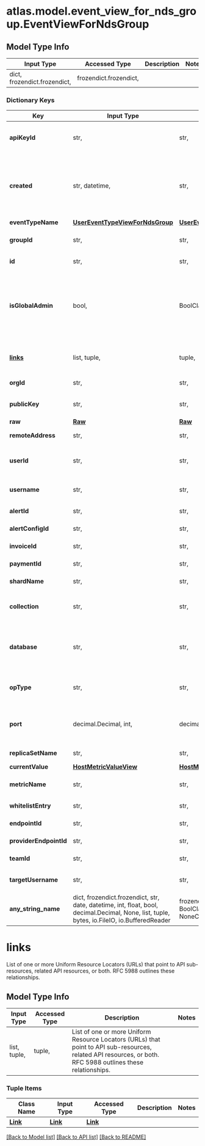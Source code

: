 # atlas.model.event_view_for_nds_group.EventViewForNdsGroup

## Model Type Info
Input Type | Accessed Type | Description | Notes
------------ | ------------- | ------------- | -------------
dict, frozendict.frozendict,  | frozendict.frozendict,  |  | 

### Dictionary Keys
Key | Input Type | Accessed Type | Description | Notes
------------ | ------------- | ------------- | ------------- | -------------
**apiKeyId** | str,  | str,  | Unique 24-hexadecimal digit string that identifies the [API Key](https://dochub.mongodb.org/core/atlas-create-prog-api-key) that triggered the event. If this resource returns this parameter, it doesn&#x27;t return the **userId** parameter. | [optional] 
**created** | str, datetime,  | str,  | Date and time when this event occurred. This parameter expresses its value in the &lt;a href&#x3D;\&quot;https://en.wikipedia.org/wiki/ISO_8601\&quot; target&#x3D;\&quot;_blank\&quot; rel&#x3D;\&quot;noopener noreferrer\&quot;&gt;ISO 8601&lt;/a&gt; timestamp format in UTC. | [optional] value must conform to RFC-3339 date-time
**eventTypeName** | [**UserEventTypeViewForNdsGroup**](UserEventTypeViewForNdsGroup.md) | [**UserEventTypeViewForNdsGroup**](UserEventTypeViewForNdsGroup.md) |  | [optional] 
**groupId** | str,  | str,  | Unique 24-hexadecimal digit string that identifies the project in which the event occurred. The **eventId** identifies the specific event. | [optional] 
**id** | str,  | str,  | Unique 24-hexadecimal digit string that identifies the event. | [optional] 
**isGlobalAdmin** | bool,  | BoolClass,  | Flag that indicates whether a MongoDB employee triggered the specified event. | [optional] if omitted the server will use the default value of False
**[links](#links)** | list, tuple,  | tuple,  | List of one or more Uniform Resource Locators (URLs) that point to API sub-resources, related API resources, or both. RFC 5988 outlines these relationships. | [optional] 
**orgId** | str,  | str,  | Unique 24-hexadecimal digit string that identifies the organization to which these events apply. | [optional] 
**publicKey** | str,  | str,  | Public part of the [API Key](https://dochub.mongodb.org/core/atlas-create-prog-api-key) that triggered the event. If this resource returns this parameter, it doesn&#x27;t return the **username** parameter. | [optional] 
**raw** | [**Raw**](Raw.md) | [**Raw**](Raw.md) |  | [optional] 
**remoteAddress** | str,  | str,  | IPv4 or IPv6 address from which the user triggered this event. | [optional] 
**userId** | str,  | str,  | Unique 24-hexadecimal digit string that identifies the console user who triggered the event. If this resource returns this parameter, it doesn&#x27;t return the **apiKeyId** parameter. | [optional] 
**username** | str,  | str,  | Email address for the user who triggered this event. If this resource returns this parameter, it doesn&#x27;t return the **publicApiKey** parameter. | [optional] 
**alertId** | str,  | str,  | Unique 24-hexadecimal digit string that identifies the alert associated with the event. | [optional] 
**alertConfigId** | str,  | str,  | Unique 24-hexadecimal digit string that identifies the alert configuration associated with the **alertId**. | [optional] 
**invoiceId** | str,  | str,  | Unique 24-hexadecimal digit string that identifies of the invoice associated with the event. | [optional] 
**paymentId** | str,  | str,  | Unique 24-hexadecimal digit string that identifies the invoice payment associated with this event. | [optional] 
**shardName** | str,  | str,  | Human-readable label of the shard associated with the event. | [optional] 
**collection** | str,  | str,  | Human-readable label of the collection on which the event occurred. The resource returns this parameter when the **eventTypeName** includes &#x60;DATA_EXPLORER&#x60;. | [optional] 
**database** | str,  | str,  | Human-readable label of the database on which this incident occurred. The resource returns this parameter when &#x60;\&quot;eventTypeName\&quot; : \&quot;DATA_EXPLORER\&quot;&#x60; or &#x60;\&quot;eventTypeName\&quot; : \&quot;DATA_EXPLORER_CRUD\&quot;&#x60;. | [optional] 
**opType** | str,  | str,  | Action that the database attempted to execute when the event triggered. The response returns this parameter when &#x60;eventTypeName\&quot; : \&quot;DATA_EXPLORER\&quot;&#x60;. | [optional] 
**port** | decimal.Decimal, int,  | decimal.Decimal,  | IANA port on which the MongoDB process listens for requests. | [optional] value must be a 32 bit integer
**replicaSetName** | str,  | str,  | Human-readable label of the replica set associated with the event. | [optional] 
**currentValue** | [**HostMetricValueView**](HostMetricValueView.md) | [**HostMetricValueView**](HostMetricValueView.md) |  | [optional] 
**metricName** | str,  | str,  | Human-readable label of the metric associated with the **alertId**. This field may change type of **currentValue** field. | [optional] 
**whitelistEntry** | str,  | str,  | Entry in the list of source host addresses that the API key accepts and this event targets. | [optional] 
**endpointId** | str,  | str,  | Unique 24-hexadecimal digit string that identifies the endpoint associated with this event. | [optional] 
**providerEndpointId** | str,  | str,  | Unique identification string that the cloud provider uses to identify the private endpoint. | [optional] 
**teamId** | str,  | str,  | Unique 24-hexadecimal digit string that identifies the organization team associated with this event. | [optional] 
**targetUsername** | str,  | str,  | Email address for the console user that this event targets. The resource returns this parameter when &#x60;\&quot;eventTypeName\&quot; : \&quot;USER\&quot;&#x60;. | [optional] 
**any_string_name** | dict, frozendict.frozendict, str, date, datetime, int, float, bool, decimal.Decimal, None, list, tuple, bytes, io.FileIO, io.BufferedReader | frozendict.frozendict, str, BoolClass, decimal.Decimal, NoneClass, tuple, bytes, FileIO | any string name can be used but the value must be the correct type | [optional]

# links

List of one or more Uniform Resource Locators (URLs) that point to API sub-resources, related API resources, or both. RFC 5988 outlines these relationships.

## Model Type Info
Input Type | Accessed Type | Description | Notes
------------ | ------------- | ------------- | -------------
list, tuple,  | tuple,  | List of one or more Uniform Resource Locators (URLs) that point to API sub-resources, related API resources, or both. RFC 5988 outlines these relationships. | 

### Tuple Items
Class Name | Input Type | Accessed Type | Description | Notes
------------- | ------------- | ------------- | ------------- | -------------
[**Link**](Link.md) | [**Link**](Link.md) | [**Link**](Link.md) |  | 

[[Back to Model list]](../../README.md#documentation-for-models) [[Back to API list]](../../README.md#documentation-for-api-endpoints) [[Back to README]](../../README.md)

